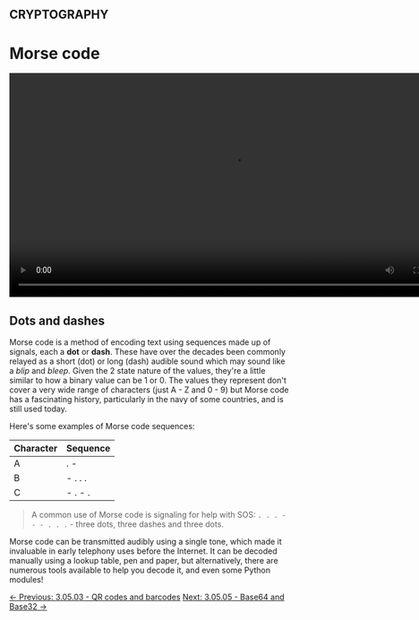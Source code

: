## CRYPTOGRAPHY

# Morse code

<div align="center">
 <video src="https://github.com/alphyos/CyberStart-2023/assets/116646389/254c8a0d-87b4-41fe-849a-2a1189409f11" width="800" />
</div>

## Dots and dashes

Morse code is a method of encoding text using sequences made up of signals, each a **dot** or **dash**. These have over the decades been commonly relayed as a short (dot) or long (dash) audible sound which may sound like a *blip* and *bleep*.
 Given the 2 state nature of the values, they're a little similar to how
 a binary value can be 1 or 0. The values they represent don't cover a
very wide range of characters (just A - Z and 0 - 9) but Morse code has a
 fascinating history, particularly in the navy of some countries, and is
 still used today.

Here's some examples of Morse code sequences:

| Character | Sequence |
| --- | --- |
| A | . - |
| B | - . . . |
| C | - . - . |

> A common use of Morse code is signaling for help with SOS: `. . . - - - . . .` - three dots, three dashes and three dots.

Morse code can be transmitted audibly using a single tone, which made
 it invaluable in early telephony uses before the Internet. It can be
decoded manually using a lookup table, pen and paper, but alternatively,
 there are numerous tools available to help you decode it, and even some
 Python modules!

[← Previous: 3.05.03 - QR codes and barcodes](https://play.cyberstart.com/field-manual/8facd10a-d7eb-11eb-a4ed-0242ac140009)
[Next: 3.05.05 - Base64 and Base32 →](https://play.cyberstart.com/field-manual/8faf58c6-d7eb-11eb-a4e2-0242ac140009)

